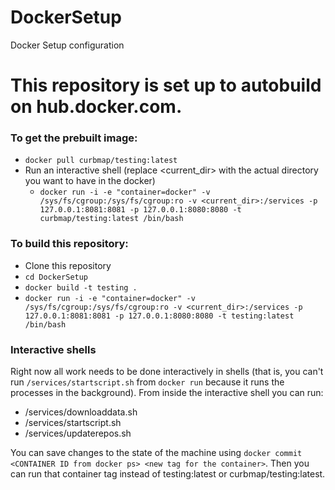 # DockerSetup
Docker Setup configuration

# This repository is set up to autobuild on hub.docker.com. 
### To get the prebuilt image:
- ```docker pull curbmap/testing:latest```
- Run an interactive shell (replace <current_dir> with the actual directory you want to have in the docker)
    - ```docker run -i -e "container=docker" -v /sys/fs/cgroup:/sys/fs/cgroup:ro -v <current_dir>:/services -p 127.0.0.1:8081:8081 -p 127.0.0.1:8080:8080 -t curbmap/testing:latest /bin/bash```

### To build this repository:
- Clone this repository
- ```cd DockerSetup```
- ```docker build -t testing .```
- ```docker run -i -e "container=docker" -v /sys/fs/cgroup:/sys/fs/cgroup:ro -v <current_dir>:/services -p 127.0.0.1:8081:8081 -p 127.0.0.1:8080:8080 -t testing:latest /bin/bash```

### Interactive shells
Right now all work needs to be done interactively in shells (that is, you can't run ```/services/startscript.sh``` from ```docker run``` because it runs the processes in the background). From inside the interactive shell you can run:
- /services/downloaddata.sh
- /services/startscript.sh
- /services/updaterepos.sh

You can save changes to the state of the machine using ```docker commit <CONTAINER ID from docker ps> <new tag for the container>```. Then you can run that container tag instead of testing:latest or curbmap/testing:latest.
